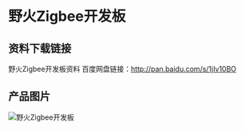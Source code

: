 [](【旧】野火Zigbee开发板)

# 野火Zigbee开发板

## 资料下载链接
野火Zigbee开发板资料
百度网盘链接：http://pan.baidu.com/s/1jIv10BO


## 产品图片
![野火Zigbee开发板](https://raw.githubusercontent.com/wiki/Embdefire/products/images/旧产品/野火Zigbee开发板.jpg)